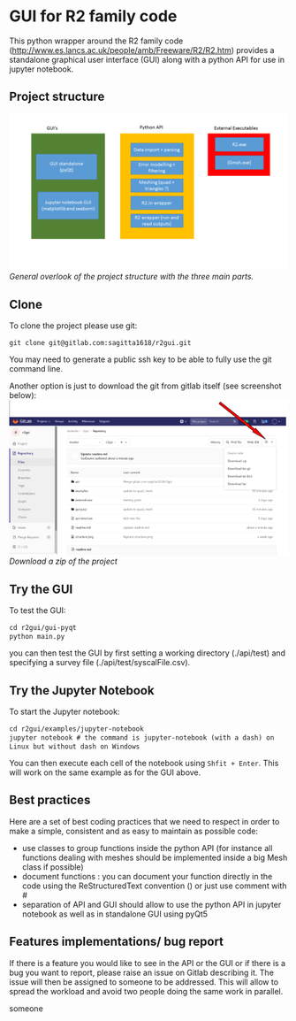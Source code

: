GUI for R2 family code
======================

This python wrapper around the R2 family code (http://www.es.lancs.ac.uk/people/amb/Freeware/R2/R2.htm)
provides a standalone graphical user interface (GUI) along with a python API for use in jupyter notebook.


Project structure
-----------------

![project structure](structure.png)*General overlook of the project structure with the three main parts.*

Clone
-----
To clone the project please use git:

```
git clone git@gitlab.com:sagitta1618/r2gui.git
```

You may need to generate a public ssh key to be able to fully use the git command line.

Another option is just to download the git from gitlab itself (see screenshot below):
![download project](download.png)*Download a zip of the project*


Try the GUI
-----

To test the GUI:
```
cd r2gui/gui-pyqt
python main.py
```
you can then test the GUI by first setting a working directory (./api/test) and specifying a survey file (./api/test/syscalFile.csv).


Try the Jupyter Notebook
----
To start the Jupyter notebook:
```
cd r2gui/examples/jupyter-notebook
jupyter notebook # the command is jupyter-notebook (with a dash) on Linux but without dash on Windows
```

You can then execute each cell of the notebook using ```Shfit + Enter```. This will work on the same example as for the GUI above.



Best practices
--------------

Here are a set of best coding practices that we need to respect in order to make a
simple, consistent and as easy to maintain as possible code:

- use classes to group functions inside the python API (for instance all functions dealing with meshes should be implemented inside a big Mesh class if possible)
- document functions : you can document your function directly in the code using the ReStructuredText convention (<link needed>) or just use comment with #
- separation of API and GUI should allow to use the python API in jupyter notebook as well as in standalone GUI using pyQt5



Features implementations/ bug report
----
If there is a feature you would like to see in the API or the GUI or if there is a bug you want to report,
 please raise an issue on Gitlab describing it.
The issue will then be assigned to someone to be addressed. This will allow to spread the workload and avoid
two people doing the same work in parallel.




someone




